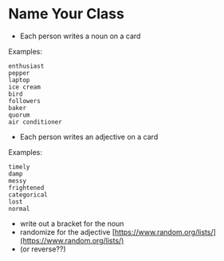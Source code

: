 # Name Your Class

- Each person writes a noun on a card

Examples:

```
enthusiast
pepper
laptop
ice cream
bird
followers
baker
quorum
air conditioner
```

- Each person writes an adjective on a card

Examples:

```
timely
damp
messy
frightened
categorical
lost
normal
```

- write out a bracket for the noun
- randomize for the adjective [https://www.random.org/lists/](https://www.random.org/lists/)
- (or reverse??)

